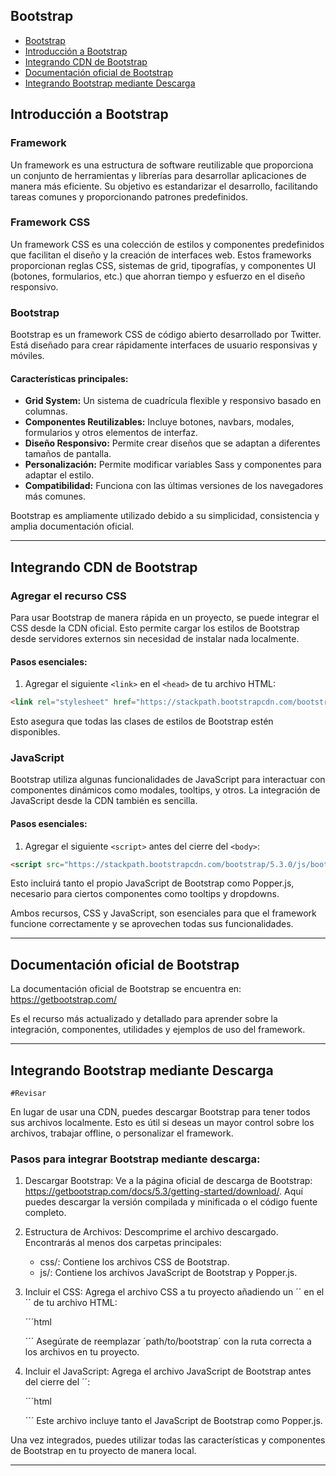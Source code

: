 ## Bootstrap

- [Bootstrap](#bootstrap)
- [Introducción a Bootstrap](#introducción-a-bootstrap)
- [Integrando CDN de Bootstrap](#integrando-cdn-de-bootstrap)
- [Documentación oficial de Bootstrap](#documentación-oficial-de-bootstrap)
- [Integrando Bootstrap mediante Descarga](#integrando-bootstrap-mediante-descarga)


## Introducción a Bootstrap
### Framework
Un framework es una estructura de software reutilizable que proporciona un 
conjunto de herramientas y librerías para desarrollar aplicaciones de manera más 
eficiente. Su objetivo es estandarizar el desarrollo, facilitando tareas comunes 
y proporcionando patrones predefinidos.

### Framework CSS
Un framework CSS es una colección de estilos y componentes predefinidos que 
facilitan el diseño y la creación de interfaces web. Estos frameworks 
proporcionan reglas CSS, sistemas de grid, tipografías, y componentes UI 
(botones, formularios, etc.) que ahorran tiempo y esfuerzo en el diseño 
responsivo.

### Bootstrap
Bootstrap es un framework CSS de código abierto desarrollado por Twitter. Está 
diseñado para crear rápidamente interfaces de usuario responsivas y móviles.

#### Características principales:

* **Grid System:** Un sistema de cuadrícula flexible y responsivo basado en columnas.
* **Componentes Reutilizables:** Incluye botones, navbars, modales, formularios y 
  otros elementos de interfaz.
* **Diseño Responsivo:** Permite crear diseños que se adaptan a diferentes tamaños 
  de pantalla.
* **Personalización:** Permite modificar variables Sass y componentes para adaptar 
  el estilo.
* **Compatibilidad:** Funciona con las últimas versiones de los navegadores más 
  comunes.

Bootstrap es ampliamente utilizado debido a su simplicidad, consistencia y 
amplia documentación oficial.

---

## Integrando CDN de Bootstrap

### Agregar el recurso CSS
Para usar Bootstrap de manera rápida en un proyecto, se puede integrar el CSS 
desde la CDN oficial. Esto permite cargar los estilos de Bootstrap desde 
servidores externos sin necesidad de instalar nada localmente.

#### Pasos esenciales:
1. Agregar el siguiente `<link>` en el `<head>` de tu archivo HTML:

```html
<link rel="stylesheet" href="https://stackpath.bootstrapcdn.com/bootstrap/5.3.0/css/bootstrap.min.css">
```
Esto asegura que todas las clases de estilos de Bootstrap estén disponibles.

### JavaScript
Bootstrap utiliza algunas funcionalidades de JavaScript para interactuar con 
componentes dinámicos como modales, tooltips, y otros. La integración de 
JavaScript desde la CDN también es sencilla.

#### Pasos esenciales:

1. Agregar el siguiente `<script>` antes del cierre del `<body>`:

```html
<script src="https://stackpath.bootstrapcdn.com/bootstrap/5.3.0/js/bootstrap.bundle.min.js"></script>
```
Esto incluirá tanto el propio JavaScript de Bootstrap como Popper.js, necesario 
para ciertos componentes como tooltips y dropdowns.

Ambos recursos, CSS y JavaScript, son esenciales para que el framework funcione 
correctamente y se aprovechen todas sus funcionalidades.

---

## Documentación oficial de Bootstrap

La documentación oficial de Bootstrap se encuentra en: https://getbootstrap.com/ 

Es el recurso más actualizado y detallado para aprender sobre la integración, 
componentes, utilidades y ejemplos de uso del framework.

---

## Integrando Bootstrap mediante Descarga

`#Revisar`

En lugar de usar una CDN, puedes descargar Bootstrap para tener todos sus 
archivos localmente. Esto es útil si deseas un mayor control sobre los archivos, 
trabajar offline, o personalizar el framework.

### Pasos para integrar Bootstrap mediante descarga:

1. Descargar Bootstrap: Ve a la página oficial de descarga de Bootstrap: 
   https://getbootstrap.com/docs/5.3/getting-started/download/.
Aquí puedes descargar la versión compilada y minificada o el código fuente 
completo.

2. Estructura de Archivos: Descomprime el archivo descargado. Encontrarás al 
   menos dos carpetas principales:

   * css/: Contiene los archivos CSS de Bootstrap.
   * js/: Contiene los archivos JavaScript de Bootstrap y Popper.js.

3. Incluir el CSS: Agrega el archivo CSS a tu proyecto añadiendo un ´<link>´ en el 
   ´<head>´ de tu archivo HTML:

   ´´´html
   <link rel="stylesheet" href="path/to/bootstrap/css/bootstrap.min.css">
   ´´´
   Asegúrate de reemplazar ´path/to/bootstrap´ con la ruta correcta a los 
   archivos en tu proyecto.

4. Incluir el JavaScript: Agrega el archivo JavaScript de Bootstrap antes del 
   cierre del ´<body>´:

   ´´´html
   <script src="path/to/bootstrap/js/bootstrap.bundle.min.js"></script>
   ´´´
   Este archivo incluye tanto el JavaScript de Bootstrap como Popper.js.

Una vez integrados, puedes utilizar todas las características y componentes de 
Bootstrap en tu proyecto de manera local.

---

